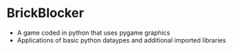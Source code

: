 # BrickBlocker
- A game coded in python that uses pygame graphics
- Applications of basic python dataypes and additional imported libraries
